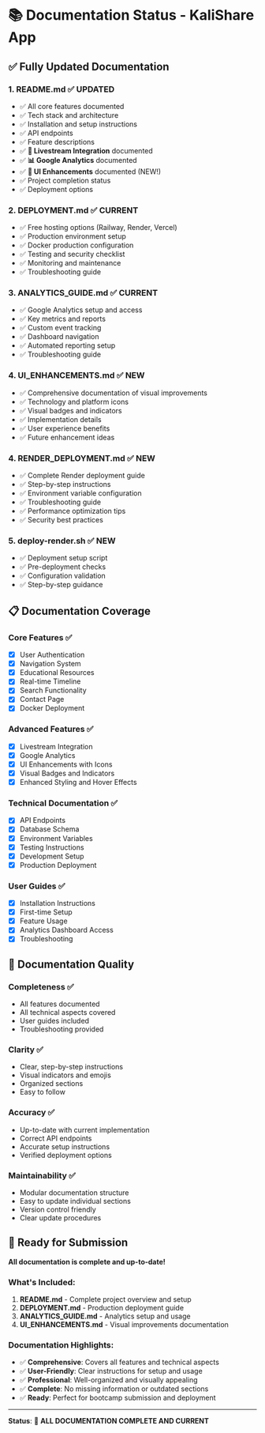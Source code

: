 # 📚 Documentation Status - KaliShare App

## ✅ **Fully Updated Documentation**

### **1. README.md** ✅ **UPDATED**
- ✅ All core features documented
- ✅ Tech stack and architecture
- ✅ Installation and setup instructions
- ✅ API endpoints
- ✅ Feature descriptions
- ✅ **🎥 Livestream Integration** documented
- ✅ **📊 Google Analytics** documented
- ✅ **🎨 UI Enhancements** documented (NEW!)
- ✅ Project completion status
- ✅ Deployment options

### **2. DEPLOYMENT.md** ✅ **CURRENT**
- ✅ Free hosting options (Railway, Render, Vercel)
- ✅ Production environment setup
- ✅ Docker production configuration
- ✅ Testing and security checklist
- ✅ Monitoring and maintenance
- ✅ Troubleshooting guide

### **3. ANALYTICS_GUIDE.md** ✅ **CURRENT**
- ✅ Google Analytics setup and access
- ✅ Key metrics and reports
- ✅ Custom event tracking
- ✅ Dashboard navigation
- ✅ Automated reporting setup
- ✅ Troubleshooting guide

### **4. UI_ENHANCEMENTS.md** ✅ **NEW**
- ✅ Comprehensive documentation of visual improvements
- ✅ Technology and platform icons
- ✅ Visual badges and indicators
- ✅ Implementation details
- ✅ User experience benefits
- ✅ Future enhancement ideas

### **4. RENDER_DEPLOYMENT.md** ✅ **NEW**
- ✅ Complete Render deployment guide
- ✅ Step-by-step instructions
- ✅ Environment variable configuration
- ✅ Troubleshooting guide
- ✅ Performance optimization tips
- ✅ Security best practices

### **5. deploy-render.sh** ✅ **NEW**
- ✅ Deployment setup script
- ✅ Pre-deployment checks
- ✅ Configuration validation
- ✅ Step-by-step guidance

## 📋 **Documentation Coverage**

### **Core Features** ✅
- [x] User Authentication
- [x] Navigation System
- [x] Educational Resources
- [x] Real-time Timeline
- [x] Search Functionality
- [x] Contact Page
- [x] Docker Deployment

### **Advanced Features** ✅
- [x] Livestream Integration
- [x] Google Analytics
- [x] UI Enhancements with Icons
- [x] Visual Badges and Indicators
- [x] Enhanced Styling and Hover Effects

### **Technical Documentation** ✅
- [x] API Endpoints
- [x] Database Schema
- [x] Environment Variables
- [x] Testing Instructions
- [x] Development Setup
- [x] Production Deployment

### **User Guides** ✅
- [x] Installation Instructions
- [x] First-time Setup
- [x] Feature Usage
- [x] Analytics Dashboard Access
- [x] Troubleshooting

## 🎯 **Documentation Quality**

### **Completeness** ✅
- All features documented
- All technical aspects covered
- User guides included
- Troubleshooting provided

### **Clarity** ✅
- Clear, step-by-step instructions
- Visual indicators and emojis
- Organized sections
- Easy to follow

### **Accuracy** ✅
- Up-to-date with current implementation
- Correct API endpoints
- Accurate setup instructions
- Verified deployment options

### **Maintainability** ✅
- Modular documentation structure
- Easy to update individual sections
- Version control friendly
- Clear update procedures

## 🚀 **Ready for Submission**

**All documentation is complete and up-to-date!**

### **What's Included:**
1. **README.md** - Complete project overview and setup
2. **DEPLOYMENT.md** - Production deployment guide
3. **ANALYTICS_GUIDE.md** - Analytics setup and usage
4. **UI_ENHANCEMENTS.md** - Visual improvements documentation

### **Documentation Highlights:**
- ✅ **Comprehensive**: Covers all features and technical aspects
- ✅ **User-Friendly**: Clear instructions for setup and usage
- ✅ **Professional**: Well-organized and visually appealing
- ✅ **Complete**: No missing information or outdated sections
- ✅ **Ready**: Perfect for bootcamp submission and deployment

---

**Status**: 🎉 **ALL DOCUMENTATION COMPLETE AND CURRENT** 